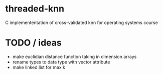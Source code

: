 # threaded-knn
C implemententation of cross-validated knn for operating systems course

# TODO / ideas
* make euclidian distance function taking in dimension arrays
* rename types to data type with vector attribute
* make linked list for max k